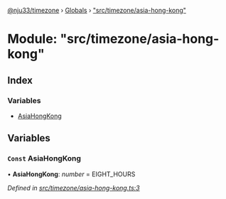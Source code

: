 [@nju33/timezone](../README.md) › [Globals](../globals.md) › ["src/timezone/asia-hong-kong"](_src_timezone_asia_hong_kong_.md)

# Module: "src/timezone/asia-hong-kong"

## Index

### Variables

* [AsiaHongKong](_src_timezone_asia_hong_kong_.md#const-asiahongkong)

## Variables

### `Const` AsiaHongKong

• **AsiaHongKong**: *number* = EIGHT_HOURS

*Defined in [src/timezone/asia-hong-kong.ts:3](https://github.com/nju33/timezone/blob/c9267a7/src/timezone/asia-hong-kong.ts#L3)*
